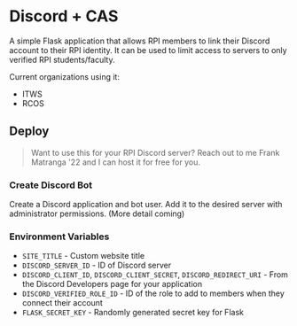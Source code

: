 # Discord + CAS

A simple Flask application that allows RPI members to link their Discord account to their RPI identity. It can be used to limit access to servers to only verified RPI students/faculty.

Current organizations using it:
- ITWS
- RCOS

## Deploy

> Want to use this for your RPI Discord server? Reach out to me Frank Matranga '22 and I can host it for free for you.

### Create Discord Bot

Create a Discord application and bot user. Add it to the desired server with administrator permissions. (More detail coming)

### Environment Variables
- `SITE_TITLE` - Custom website title
- `DISCORD_SERVER_ID` - ID of Discord server
- `DISCORD_CLIENT_ID`, `DISCORD_CLIENT_SECRET`, `DISCORD_REDIRECT_URI` - From the Discord Developers page for your application
- `DISCORD_VERIFIED_ROLE_ID` - ID of the role to add to members when they connect their account
- `FLASK_SECRET_KEY` - Randomly generated secret key for Flask
